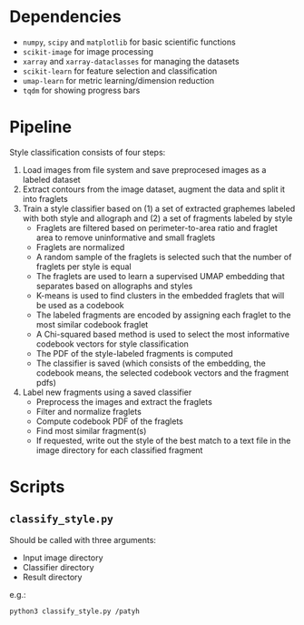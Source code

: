 # Dependencies

 - `numpy`, `scipy` and `matplotlib` for basic scientific functions
 - `scikit-image` for image processing
 - `xarray` and `xarray-dataclasses` for managing the datasets
 - `scikit-learn` for feature selection and classification
 - `umap-learn` for metric learning/dimension reduction
 - `tqdm` for showing progress bars
 
 
# Pipeline
Style classification consists of four steps:

1. Load images from file system and save preprocesed images as a labeled dataset
2. Extract contours from the image dataset, augment the data and split it into fraglets
3. Train a style classifier based on (1) a set of extracted graphemes labeled with both style and allograph and (2) a set of fragments labeled by style
      - Fraglets are filtered based on perimeter-to-area ratio and fraglet area to remove uninformative and small fraglets
      - Fraglets are normalized
      - A random sample of the fraglets is selected such that the number of fraglets per style is equal
      - The fraglets are used to learn a supervised UMAP embedding that separates based on allographs and styles
      - K-means is used to find clusters in the embedded fraglets that will be used as a codebook
      - The labeled fragments are encoded by assigning each fraglet to the most similar codebook fraglet
      - A Chi-squared based method is used to select the most informative codebook vectors for style classification
      - The PDF of the style-labeled fragments is computed
      - The classifier is saved (which consists of the embedding, the codebook means, the selected codebook vectors and the fragment pdfs)
4. Label new fragments using a saved classifier
      - Preprocess the images and extract the fraglets
      - Filter and normalize fraglets
      - Compute codebook PDF of the fraglets
      - Find most similar fragment(s)
      - If requested, write out the style of the best match to a text file in the image directory for each classified fragment

# Scripts

## `classify_style.py`

Should be called with three arguments:
 - Input image directory
 - Classifier directory
 - Result directory

e.g.:

```bash
python3 classify_style.py /patyh
```